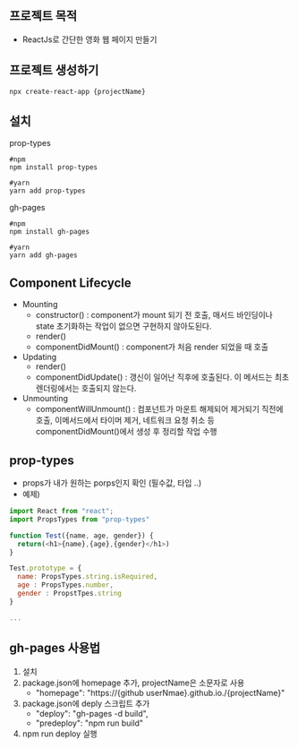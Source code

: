 ## 프로젝트 목적
- ReactJs로 간단한 영화 웹 페이지 만들기

## 프로젝트 생성하기
```shell
npx create-react-app {projectName}
```
## 설치
prop-types
```shell
#npm
npm install prop-types

#yarn
yarn add prop-types
```

gh-pages
```shell
#npm
npm install gh-pages

#yarn
yarn add gh-pages
```

## Component Lifecycle
- Mounting
  - constructor() : component가 mount 되기 전 호출, 매서드 바인딩이나 state 초기화하는 작업이 없으면 구현하지 않아도된다.
  - render() 
  - componentDidMount() : component가 처음 render 되었을 때 호출 
- Updating
  - render()
  - componentDidUpdate() : 갱신이 일어난 직후에 호출된다. 이 메서드는 최초 렌더링에서는 호출되지 않는다.
- Unmounting
  - componentWillUnmount() :  컴포넌트가 마운트 해제되어 제거되기 직전에 호출, 이메서드에서 타이머 제거, 네트워크 요청 취소 등 componentDidMount()에서 생성 후 정리할 작업 수행

## prop-types
- props가 내가 원하는 porps인지 확인 (필수값, 타입 ..)
- 예제)
```javascript
import React from "react";
import PropsTypes from "prop-types"

function Test({name, age, gender}) {
  return(<h1>{name},{age},{gender}</h1>)
}

Test.prototype = {
  name: PropsTypes.string.isRequired,
  age : PropsTypes.number,
  gender : PropstTpes.string
}

...

```

## gh-pages 사용법
1. 설치 
2. package.json에 homepage 추가, projectName은 소문자로 사용
    - "homepage": "https://{github userNmae}.github.io./{projectName}"
3. package.json에 deply 스크립트 추가
    - "deploy": "gh-pages -d build",
    - "predeploy": "npm run build"
4. npm run deploy 실행


